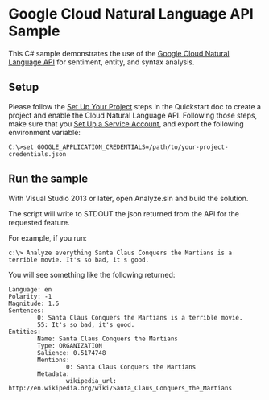 # Google Cloud Natural Language API Sample

This C# sample demonstrates the use of the [Google Cloud Natural Language API][NL-Docs]
for sentiment, entity, and syntax analysis.

[NL-Docs]: https://cloud.google.com/natural-language/docs/

## Setup

Please follow the [Set Up Your Project](https://cloud.google.com/natural-language/docs/getting-started#set_up_your_project)
steps in the Quickstart doc to create a project and enable the
Cloud Natural Language API. Following those steps, make sure that you
[Set Up a Service Account](https://cloud.google.com/natural-language/docs/common/auth#set_up_a_service_account),
and export the following environment variable:

```
C:\>set GOOGLE_APPLICATION_CREDENTIALS=/path/to/your-project-credentials.json
```

## Run the sample

With Visual Studio 2013 or later, open Analyze.sln and build the solution.


The script will write to STDOUT the json returned from the API for the requested feature.

For example, if you run:

```
c:\> Analyze everything Santa Claus Conquers the Martians is a terrible movie. It's so bad, it's good.
```

You will see something like the following returned:

```
Language: en
Polarity: -1
Magnitude: 1.6
Sentences:
        0: Santa Claus Conquers the Martians is a terrible movie.
        55: It's so bad, it's good.
Entities:
        Name: Santa Claus Conquers the Martians
        Type: ORGANIZATION
        Salience: 0.5174748
        Mentions:
                0: Santa Claus Conquers the Martians
        Metadata:
                wikipedia_url: http://en.wikipedia.org/wiki/Santa_Claus_Conquers_the_Martians
```
